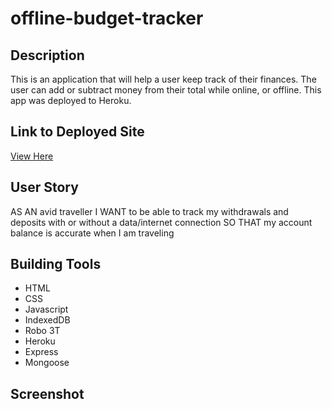 # offline-budget-tracker

## Description
This is an application that will help a user keep track of their finances. The user can add or subtract money from their total while online, or offline. This app was deployed to Heroku. 

## Link to Deployed Site
[View Here](https://mysterious-fortress-17758.herokuapp.com/)

## User Story 
AS AN avid traveller
I WANT to be able to track my withdrawals and deposits with or without a data/internet connection
SO THAT my account balance is accurate when I am traveling

## Building Tools
* HTML
* CSS
* Javascript
* IndexedDB
* Robo 3T
* Heroku
* Express
* Mongoose

## Screenshot




